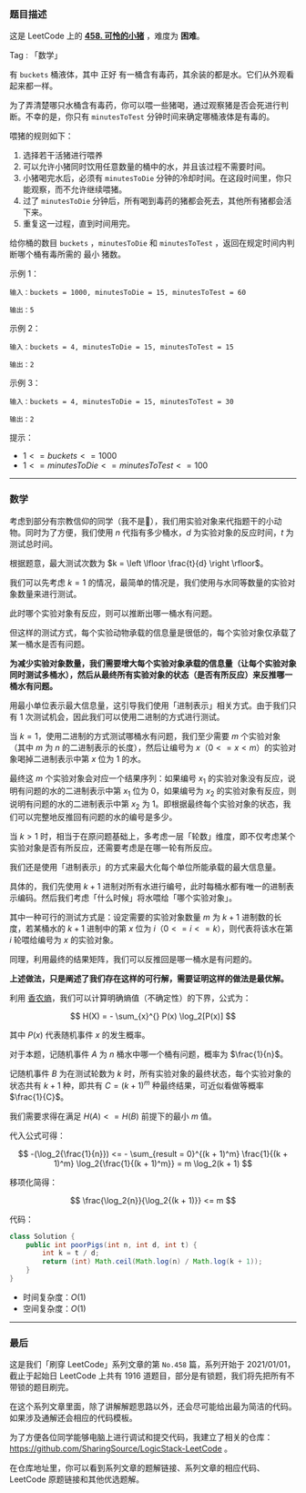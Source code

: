 ### 题目描述

这是 LeetCode 上的 **[458. 可怜的小猪](https://leetcode-cn.com/problems/poor-pigs/solution/gong-shui-san-xie-jin-zhi-cai-xiang-xian-69fl/)** ，难度为 **困难**。

Tag : 「数学」




有 `buckets` 桶液体，其中 正好 有一桶含有毒药，其余装的都是水。它们从外观看起来都一样。

为了弄清楚哪只水桶含有毒药，你可以喂一些猪喝，通过观察猪是否会死进行判断。不幸的是，你只有 `minutesToTest` 分钟时间来确定哪桶液体是有毒的。

喂猪的规则如下：

1. 选择若干活猪进行喂养
2. 可以允许小猪同时饮用任意数量的桶中的水，并且该过程不需要时间。
3. 小猪喝完水后，必须有 `minutesToDie` 分钟的冷却时间。在这段时间里，你只能观察，而不允许继续喂猪。
4. 过了 `minutesToDie` 分钟后，所有喝到毒药的猪都会死去，其他所有猪都会活下来。
5. 重复这一过程，直到时间用完。

给你桶的数目 `buckets` ，`minutesToDie` 和 `minutesToTest` ，返回在规定时间内判断哪个桶有毒所需的 最小 猪数。

示例 1：
```
输入：buckets = 1000, minutesToDie = 15, minutesToTest = 60

输出：5
```
示例 2：
```
输入：buckets = 4, minutesToDie = 15, minutesToTest = 15

输出：2
```
示例 3：
```
输入：buckets = 4, minutesToDie = 15, minutesToTest = 30

输出：2
```

提示：
* $1 <= buckets <= 1000$
* $1 <= minutesToDie <= minutesToTest <= 100$

---

### 数学

考虑到部分有宗教信仰的同学（我不是🤣），我们用实验对象来代指题干的小动物。同时为了方便，我们使用 $n$ 代指有多少桶水，$d$ 为实验对象的反应时间，$t$ 为测试总时间。

根据题意，最大测试次数为 $k = \left \lfloor \frac{t}{d} \right \rfloor$。

我们可以先考虑 $k = 1$ 的情况，最简单的情况是，我们使用与水同等数量的实验对象数量来进行测试。

此时哪个实验对象有反应，则可以推断出哪一桶水有问题。

但这样的测试方式，每个实验动物承载的信息量是很低的，每个实验对象仅承载了某一桶水是否有问题。

**为减少实验对象数量，我们需要增大每个实验对象承载的信息量（让每个实验对象同时测试多桶水），然后从最终所有实验对象的状态（是否有所反应）来反推哪一桶水有问题。**

用最小单位表示最大信息量，这引导我们使用「进制表示」相关方式。由于我们只有 $1$ 次测试机会，因此我们可以使用二进制的方式进行测试。

当 $k = 1$，使用二进制的方式测试哪桶水有问题，我们至少需要 $m$ 个实验对象（其中 $m$ 为 $n$ 的二进制表示的长度），然后让编号为 $x$（$0 <= x < m$）的实验对象喝掉二进制表示中第 $x$ 位为 $1$ 的水。

最终这 $m$ 个实验对象会对应一个结果序列：如果编号 $x_1$ 的实验对象没有反应，说明有问题的水的二进制表示中第 $x_1$ 位为 $0$，如果编号为 $x_2$ 的实验对象有反应，则说明有问题的水的二进制表示中第 $x_2$ 为 $1$。即根据最终每个实验对象的状态，我们可以完整地反推回有问题的水的编号是多少。

当 $k > 1$ 时，相当于在原问题基础上，多考虑一层「轮数」维度，即不仅考虑某个实验对象是否有所反应，还需要考虑是在哪一轮有所反应。

我们还是使用「进制表示」的方式来最大化每个单位所能承载的最大信息量。

具体的，我们先使用 $k + 1$ 进制对所有水进行编号，此时每桶水都有唯一的进制表示编码。然后我们考虑「什么时候」将水喂给「哪个实验对象」。

其中一种可行的测试方式是：设定需要的实验对象数量 $m$ 为 $k + 1$ 进制数的长度，若某桶水的 $k + 1$ 进制中的第 $x$ 位为 $i$（$0 <= i <= k$），则代表将该水在第 $i$ 轮喂给编号为 $x$ 的实验对象。

同理，利用最终的结果矩阵，我们可以反推回是哪一桶水是有问题的。

**上述做法，只是阐述了我们存在这样的可行解，需要证明这样的做法是最优解。**

利用 [香农熵](https://baike.baidu.com/item/香农熵)，我们可以计算明确熵值（不确定性）的下界，公式为：

$$
H(X) = - \sum_{x}^{} P(x) \log_2[P(x)]
$$

其中 $P(x)$ 代表随机事件 $x$ 的发生概率。

对于本题，记随机事件 $A$ 为 $n$ 桶水中哪一个桶有问题，概率为 $\frac{1}{n}$。

记随机事件 $B$ 为在测试轮数为 $k$ 时，所有实验对象的最终状态，每个实验对象的状态共有 $k + 1$ 种，即共有 $C = (k + 1)^m$ 种最终结果，可近似看做等概率 $\frac{1}{C}$。

我们需要求得在满足 $H(A) <= H(B)$ 前提下的最小 $m$ 值。

代入公式可得：

$$
-(\log_2{\frac{1}{n}}) <= - \sum_{result = 0}^{(k + 1)^m} \frac{1}{(k + 1)^m} \log_2{\frac{1}{(k + 1)^m}} = m \log_2(k + 1)
$$

移项化简得：

$$
\frac{\log_2{n}}{\log_2{(k + 1)}} <= m
$$

代码：
```Java
class Solution {
    public int poorPigs(int n, int d, int t) {
        int k = t / d;
        return (int) Math.ceil(Math.log(n) / Math.log(k + 1));
    }
}
```
* 时间复杂度：$O(1)$
* 空间复杂度：$O(1)$

---

### 最后

这是我们「刷穿 LeetCode」系列文章的第 `No.458` 篇，系列开始于 2021/01/01，截止于起始日 LeetCode 上共有 1916 道题目，部分是有锁题，我们将先把所有不带锁的题目刷完。

在这个系列文章里面，除了讲解解题思路以外，还会尽可能给出最为简洁的代码。如果涉及通解还会相应的代码模板。

为了方便各位同学能够电脑上进行调试和提交代码，我建立了相关的仓库：https://github.com/SharingSource/LogicStack-LeetCode 。

在仓库地址里，你可以看到系列文章的题解链接、系列文章的相应代码、LeetCode 原题链接和其他优选题解。

